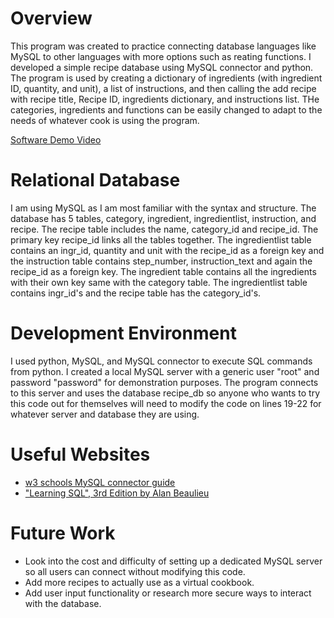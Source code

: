 # Overview

This program was created to practice connecting database languages like MySQL to other languages with more options such as  reating functions. I developed a simple recipe database using MySQL connector and python. The program is used by creating a dictionary of ingredients (with ingredient ID, quantity, and unit), a list of instructions, and then calling the add recipe with recipe title, Recipe ID, ingredients dictionary, and instructions list. THe categories, ingredients and functions can be easily changed to adapt to the needs of whatever cook is using the program.

[Software Demo Video](http://youtube.link.goes.here)

# Relational Database

I am using MySQL as I am most familiar with the syntax and structure. The database has 5 tables, category, ingredient, ingredientlist, instruction, and recipe. The recipe table includes the name, category_id and recipe_id. The primary key recipe_id links all the tables together. The ingredientlist table contains an ingr_id, quantity and unit with the recipe_id as a foreign key and the instruction table contains step_number, instruction_text and again the recipe_id as a foreign key. The ingredient table contains all the ingredients with their own key same with the category table. The ingredientlist table contains ingr_id's and the recipe table has the category_id's.

# Development Environment

I used python, MySQL, and MySQL connector to execute SQL commands from python. I created a local MySQL server with a generic user "root" and password "password" for demonstration purposes. The program connects to this server and uses the database recipe_db so anyone who wants to try this code out for themselves will need to modify the code on lines 19-22 for whatever server and database they are using.


# Useful Websites

- [w3 schools MySQL connector guide](https://www.w3schools.com/python/python_mysql_getstarted.asp)
- ["Learning SQL", 3rd Edition by Alan Beaulieu](https://www.oreilly.com/library/view/learning-sql-3rd/9781492057604/)

# Future Work

- Look into the cost and difficulty of setting up a dedicated MySQL server so all users can connect without modifying this code.
- Add more recipes to actually use as a virtual cookbook.
- Add user input functionality or research more secure ways to interact with the database.